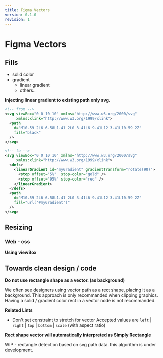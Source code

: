 ```yaml
---
title: Figma Vectors
version: 0.1.0
revision: 1
---
```


# Figma Vectors

## Fills

- solid color
- gradient
  - linear gradient
  - others..

**Injecting linear gradient to existing path only svg.**

```xml
<!-- from -->
<svg viewBox="0 0 10 10" xmlns="http://www.w3.org/2000/svg"
     xmlns:xlink="http://www.w3.org/1999/xlink">
  <path
    d="M10.59 2L6 6.58L1.41 2L0 3.41L6 9.41L12 3.41L10.59 2Z"
    fill="black"
  />
</svg>

<!-- to -->
<svg viewBox="0 0 10 10" xmlns="http://www.w3.org/2000/svg"
     xmlns:xlink="http://www.w3.org/1999/xlink">
  <defs>
    <linearGradient id="myGradient" gradientTransform="rotate(90)">
      <stop offset="5%"  stop-color="gold" />
      <stop offset="95%" stop-color="red" />
    </linearGradient>
  </defs>
  <path
    d="M10.59 2L6 6.58L1.41 2L0 3.41L6 9.41L12 3.41L10.59 2Z"
    fill="url('#myGradient')"
  />
</svg>
```

## Resizing

### Web - css

**Using viewBox**

## Towards clean design / code

**Do not use rectangle shape as a vector. (as background)**

We often see designers using vector path as a rect shape, placing it as a background. This approach is only recommanded when clipping graphics. Having a solid / gradient color rect in a vector node is not recommanded.

**Related Lints**

- Don't set constraint to stretch for vector
  Accepted values are `left` | `right` | `top` | `bottom` | `scale` (with aspect ratio)

**Rect shape vector will automatically interpreted as Simply Rectangle**

WIP - rectangle detection based on svg path data. this algorithm is under development.
